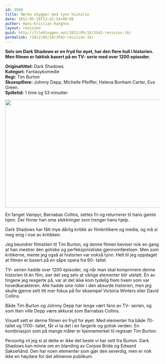 ```yaml
---
id: 3560
title: Mørke skygger med tynn historie
date: 2012-05-18T13:42:54+00:00
author: Hans-Kristian Rangnes
layout: revision
guid: http://filmbloggen.net/2012/05/18/3542-revision-16/
permalink: /2012/05/18/3542-revision-16/
---
```

**Selv om Dark Shadows er en fryd for øyet, har den flere hull i historien. Men filmen er faktisk basert på en TV- serie med over 1200 episoder.<!--more-->**

**Originaltittel:** Dark Shadows  
**Kategori:** Fantasykomedie  
**Regi:** Tim Burton  
**Skuespillere:** Johnny Depp, Michelle Pfeiffer, Helena Bonham Carter, Eva Green.  
**Spilletid:** 1 time og 53 minutter

<a href="http://filmbloggen.net/2012/05/18/dark-shadows/ds/" rel="attachment wp-att-3543"><img class="size-full wp-image-3543 alignnone" src="http://filmbloggen.net/wp-content/uploads//2012/05/ds.jpg" alt="" width="620" height="349" /></a>

En fanget Vampyr, Barnabas Collins, settes fri og returnerer til hans gamle hjem. Der finner han sine slektninger som trenger hans hjelp.

Dark Shadows har fått mye dårlig kritikk av filmkritikere og media, og må si meg enig i noe av kritikken.

Jeg beundrer filmstilen til Tim Burton, og denne filmen beviser nok en gang at han mestrer den gotiske og perfeksjonistiske gjennomførelsen. Men som kritikerne, mente jeg også at historien var nokså tynn. Helt til jeg oppdaget at filmen er basert på en såpe opera fra 60- tallet.

TV- serien hadde over 1200 episoder, og når man skal komprimere denne historien til én film, sier det seg selv at viktige elementer blir utelatt. Èn av tingene jeg reagerte på, var at det ikke kom tydelig frem hvem som var hovedkarakteren. Alle hadde sine roller i den absurde historien, men jeg skulle gjerne sett litt mer fokus på for eksempel Victoria Winters eller David Collins.

Både Tim Burton og Johnny Depp har lenge vært fans av TV- serien, og som liten ville Depp være akkurat som Barnabas Collins.

Visuelt sett er denne filmen en fryd for øyet. Med elementer fra både 70- tallet og 1700- tallet, får vi ta del i en fargerik og gotisk verden. En kombinasjon som på mange måter er kjennemerket til regissør Tim Burton.

Personlig vil jeg si at dette er ikke det beste vi har sett fra Burton. Dark Shadows kan minne om en blanding av Corpse Bride og Edward Saksehånd. Den har noen elementer som gjør den severdig, men er nok ikke en høydare for det allmenne publikum.